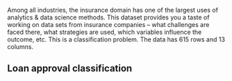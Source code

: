 Among all industries, the insurance domain has one of the largest uses of analytics & data science methods. This dataset provides you a taste of working on data sets from insurance companies – what challenges are faced there, what strategies are used, which variables influence the outcome, etc. This is a classification problem. The data has 615 rows and 13 columns.

## Loan approval classification